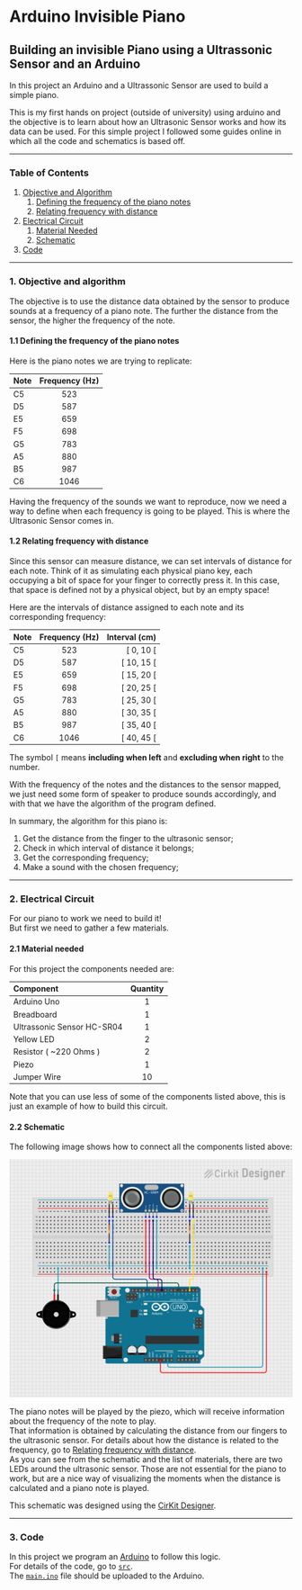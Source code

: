 # Arduino Invisible Piano
## Building an invisible Piano using a Ultrassonic Sensor and an Arduino

In this project an Arduino and a Ultrassonic Sensor are used to build a simple piano. 

This is my first hands on project (outside of university) using arduino and the objective is to learn about how an Ultrasonic Sensor works and how its data can be used. For this simple project I followed some guides online in which all the code and schematics is based off.
<hr>

### Table of Contents

1. [Objective and Algorithm](#1-objective-and-algorithm)
    1. [Defining the frequency of the piano notes](#11-defining-the-frequency-of-the-piano-notes)
    2. [Relating frequency with distance](#12-relating-frequency-with-distance)
2. [Electrical Circuit](#2-Electrical-circuit)
   1. [Material Needed](#21-material-needed)
   2. [Schematic](#22-schematic)
3. [Code](#3-code)

<hr>

### 1. Objective and algorithm

The objective is to use the distance data obtained by the sensor to produce sounds at a frequency of a piano note. The further the distance from the sensor, the higher the frequency of the note.

#### 1.1 Defining the frequency of the piano notes

Here is the piano notes we are trying to replicate:

| Note | Frequency (Hz) |
| :- | :-: |
| C5 | 523 |
| D5 | 587 |
| E5 | 659 |
| F5 | 698 |
| G5 | 783 |
| A5 | 880 |
| B5 | 987 |
| C6 | 1046 |

Having the frequency of the sounds we want to reproduce, now we need a way to define when each frequency is going to be played. This is where the Ultrasonic Sensor comes in. 

#### 1.2 Relating frequency with distance

Since this sensor can measure distance, we can set intervals of distance for each note. 
Think of it as simulating each physical piano key, each occupying a bit of space for your finger to correctly press it. In this case, that space is defined not by a physical object, but by an empty space!

Here are the intervals of distance assigned to each note and its corresponding frequency:

| Note | Frequency (Hz) | Interval (cm) |
| :- | :-: | -: |
| C5 | 523 | [ 0, 10 [ |
| D5 | 587 | [ 10, 15 [ |
| E5 | 659 | [ 15, 20 [ |
| F5 | 698 | [ 20, 25 [ |
| G5 | 783 | [ 25, 30 [ |
| A5 | 880 | [ 30, 35 [ |
| B5 | 987 | [ 35, 40 [ |
| C6 | 1046 | [ 40, 45 [ |

The symbol `[` means **including when left** and **excluding when right** to the number.

With the frequency of the notes and the distances to the sensor mapped, we just need some form of speaker to produce sounds accordingly, and with that we have the algorithm of the program defined.

In summary, the algorithm for this piano is:

1. Get the distance from the finger to the ultrasonic sensor;
2. Check in which interval of distance it belongs;
3. Get the corresponding frequency;
4. Make a sound with the chosen frequency;

<hr>

### 2. Electrical Circuit

For our piano to work we need to build it!
<br>
But first we need to gather a few materials.

#### 2.1 Material needed


For this project the components needed are:

| Component | Quantity |
| :- | :-: |
| Arduino Uno | 1 |
| Breadboard | 1 |
| Ultrassonic Sensor HC-SR04 | 1 |
| Yellow LED | 2 |
| Resistor ( ~220 Ohms ) | 2 |
| Piezo | 1 |
| Jumper Wire | 10 |

Note that you can use less of some of the components listed above, this is just an example of how to build this circuit.

#### 2.2 Schematic

The following image shows how to connect all the components listed above:

![circuit](./schematics/circuit.png)

The piano notes will be played by the piezo, which will receive information about the frequency of the note to play. 
<br>
That information is obtained by calculating the distance from our fingers to the ultrasonic sensor. For details about how the distance is related to the frequency, go to [Relating frequency with distance](#12-relating-frequency-with-distance).
<br>
As you can see from the schematic and the list of materials, there are two LEDs around the ultrasonic sensor. Those are not essential for the piano to work, but are a nice way of visualizing the moments when the distance is calculated and a piano note is played.


This schematic was designed using the [CirKit Designer](https://www.cirkitstudio.com/download.html).

<hr>

### 3. Code

In this project we program an [Arduino](https://www.arduino.cc/en/software) to follow this logic. 
<br>
For details of the code, go to [`src`](./src/). 
<br>
The [`main.ino`](./src/main/main.ino) file should be uploaded to the Arduino.